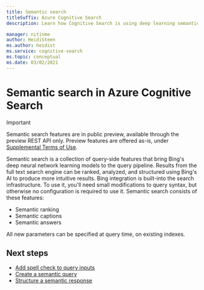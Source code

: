 ```yaml
---
title: Semantic search
titleSuffix: Azure Cognitive Search
description: Learn how Cognitive Search is using deep learning semantic search models from Bing to make search results more intuitive.

manager: nitinme
author: HeidiSteen
ms.author: heidist
ms.service: cognitive-search
ms.topic: conceptual
ms.date: 03/02/2021
---
```

# Semantic search in Azure Cognitive Search

> [!IMPORTANT]
> Semantic search features are in public preview, available through the preview REST API only. Preview features are offered as-is, under [Supplemental Terms of Use](https://azure.microsoft.com/support/legal/preview-supplemental-terms/).

Semantic search is a collection of query-side features that bring Bing's deep neural network learning models to the query pipeline. Results from the full text search engine can be ranked, analyzed, and structured using Bing's AI to produce more intuitive results. Bing integration is built-into the search infrastructure. To use it, you'll need small modifications to query syntax, but otherwise no configuration is required to use it. Semantic search consists of these features:

+ Semantic ranking
+ Semantic captions
+ Semantic answers

All new parameters can be specified at query time, on existing indexes.

## Next steps

+ [Add spell check to query inputs](speller-howto-add.md)
+ [Create a semantic query](semantic-howto-query-request.md)
+ [Structure a semantic response](semantic-howto-query-response)
